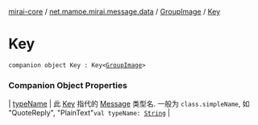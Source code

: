 [mirai-core](../../../index.md) / [net.mamoe.mirai.message.data](../../index.md) / [GroupImage](../index.md) / [Key](./index.md)

# Key

`companion object Key : Key<`[`GroupImage`](../index.md)`>`

### Companion Object Properties

| [typeName](type-name.md) | 此 [Key](../../-message/-key/index.md) 指代的 [Message](../../-message/index.md) 类型名. 一般为 `class.simpleName`, 如 "QuoteReply", "PlainText"`val typeName: `[`String`](https://kotlinlang.org/api/latest/jvm/stdlib/kotlin/-string/index.html) |

